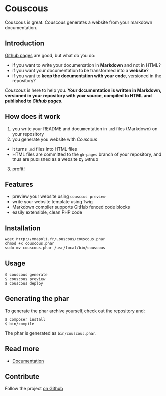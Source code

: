 # Couscous

Couscous is great. Couscous generates a website from your markdown documentation.


## Introduction

[Github pages](http://pages.github.com/) are good, but what do you do:

* if you want to write your documentation in **Markdown** and not in HTML?
* if you want your documentation to be transformed into a **website**?
* if you want to **keep the documentation with your code**, versioned in the repository?

*Couscous* is here to help you. **Your documentation is written in Markdown,
versioned in your repository with your source, compiled to HTML and published to *Github pages*.**


## How does it work

1. you write your README and documentation in `.md` files (Markdown) on your repository
2. you generate you website with *Couscous*
  - it turns `.md` files into HTML files
  - HTML files are committed to the `gh-pages` branch of your repository, and thus are published as a website by Github
3. profit!


## Features

* preview your website using `couscous preview`
* write your website template using Twig
* Markdown compiler supports GitHub fenced code blocks
* easily extensible, clean PHP code


## Installation

```
wget http://mnapoli.fr/Couscous/couscous.phar
chmod +x couscous.phar
sudo mv couscous.phar /usr/local/bin/couscous
```


## Usage

```
$ couscous generate
$ couscous preview
$ couscous deploy
```


## Generating the phar

To generate the phar archive yourself, check out the repository and:

```
$ composer install
$ bin/compile
```

The phar is generated as `bin/couscous.phar`.


## Read more

* [Documentation](docs/)


## Contribute

Follow the project [on Github](https://github.com/mnapoli/Couscous/)
